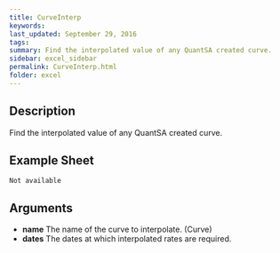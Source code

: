 ```yaml
---
title: CurveInterp
keywords:
last_updated: September 29, 2016
tags:
summary: Find the interpolated value of any QuantSA created curve.
sidebar: excel_sidebar
permalink: CurveInterp.html
folder: excel
---
```


## Description
Find the interpolated value of any QuantSA created curve.

<!--HUMAN EDIT START-->

<!--## Details-->

<!--HUMAN EDIT END-->

## Example Sheet

    Not available

## Arguments

* **name** The name of the curve to interpolate. (Curve)
* **dates** The dates at which interpolated rates are required.

<!--HUMAN EDIT START-->

<!--## Validation-->

<!--HUMAN EDIT END-->

